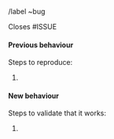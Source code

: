 /label ~bug

Closes #ISSUE

#### Previous behaviour
Steps to reproduce:

1.

#### New behaviour
Steps to validate that it works:

1.
